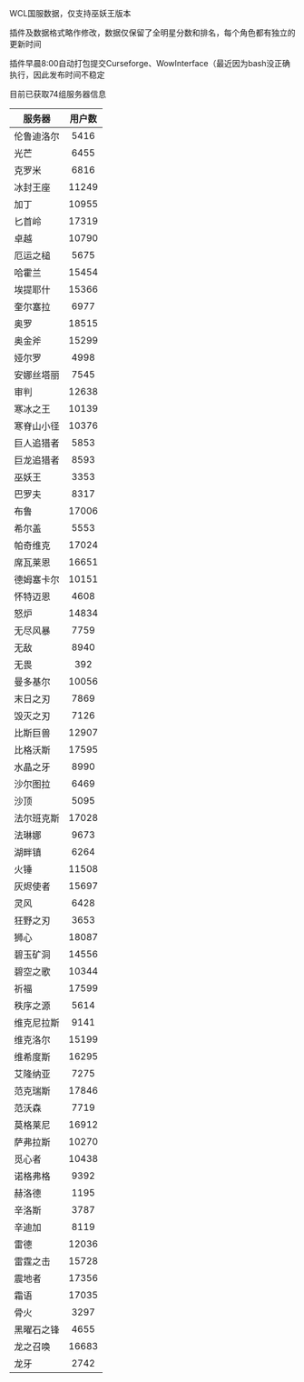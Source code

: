 WCL国服数据，仅支持巫妖王版本

插件及数据格式略作修改，数据仅保留了全明星分数和排名，每个角色都有独立的更新时间


插件早晨8:00自动打包提交Curseforge、WowInterface（最近因为bash没正确执行，因此发布时间不稳定

目前已获取74组服务器信息

|服务器|用户数|
| --- | :---: |
| 伦鲁迪洛尔 | 5416 |
| 光芒 | 6455 |
| 克罗米 | 6816 |
| 冰封王座 | 11249 |
| 加丁 | 10955 |
| 匕首岭 | 17319 |
| 卓越 | 10790 |
| 厄运之槌 | 5675 |
| 哈霍兰 | 15454 |
| 埃提耶什 | 15366 |
| 奎尔塞拉 | 6977 |
| 奥罗 | 18515 |
| 奥金斧 | 15299 |
| 娅尔罗 | 4998 |
| 安娜丝塔丽 | 7545 |
| 审判 | 12638 |
| 寒冰之王 | 10139 |
| 寒脊山小径 | 10376 |
| 巨人追猎者 | 5853 |
| 巨龙追猎者 | 8593 |
| 巫妖王 | 3353 |
| 巴罗夫 | 8317 |
| 布鲁 | 17006 |
| 希尔盖 | 5553 |
| 帕奇维克 | 17024 |
| 席瓦莱恩 | 16651 |
| 德姆塞卡尔 | 10151 |
| 怀特迈恩 | 4608 |
| 怒炉 | 14834 |
| 无尽风暴 | 7759 |
| 无敌 | 8940 |
| 无畏 | 392 |
| 曼多基尔 | 10056 |
| 末日之刃 | 7869 |
| 毁灭之刃 | 7126 |
| 比斯巨兽 | 12907 |
| 比格沃斯 | 17595 |
| 水晶之牙 | 8990 |
| 沙尔图拉 | 6469 |
| 沙顶 | 5095 |
| 法尔班克斯 | 17028 |
| 法琳娜 | 9673 |
| 湖畔镇 | 6264 |
| 火锤 | 11508 |
| 灰烬使者 | 15697 |
| 灵风 | 6428 |
| 狂野之刃 | 3653 |
| 狮心 | 18087 |
| 碧玉矿洞 | 14556 |
| 碧空之歌 | 10344 |
| 祈福 | 17599 |
| 秩序之源 | 5614 |
| 维克尼拉斯 | 9141 |
| 维克洛尔 | 15199 |
| 维希度斯 | 16295 |
| 艾隆纳亚 | 7275 |
| 范克瑞斯 | 17846 |
| 范沃森 | 7719 |
| 莫格莱尼 | 16912 |
| 萨弗拉斯 | 10270 |
| 觅心者 | 10438 |
| 诺格弗格 | 9392 |
| 赫洛德 | 1195 |
| 辛洛斯 | 3787 |
| 辛迪加 | 8119 |
| 雷德 | 12036 |
| 雷霆之击 | 15728 |
| 震地者 | 17356 |
| 霜语 | 17035 |
| 骨火 | 3297 |
| 黑曜石之锋 | 4655 |
| 龙之召唤 | 16683 |
| 龙牙 | 2742 |
